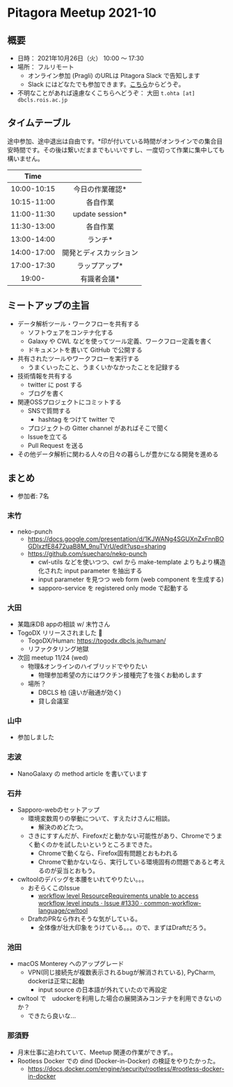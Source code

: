 # Pitagora Meetup 2021-10

## 概要

-   日時： 2021年10月26日（火） 10:00 〜 17:30
-   場所： フルリモート
    -   オンライン参加 (Pragli) のURLは Pitagora Slack で告知します
    -   Slack にはどなたでも参加できます。[こちら]()からどうぞ。
-   不明なことがあれば遠慮なくこちらへどうぞ： 大田 `t.ohta [at] dbcls.rois.ac.jp`

## タイムテーブル

途中参加、途中退出は自由です。\*印が付いている時間がオンラインでの集合目安時間です。その後は繋いだままでもいいですし、一度切って作業に集中しても構いません。

|Time||
|:---:|:---:|
|10:00-10:15|今日の作業確認*|
|10:15-11:00|各自作業|
|11:00-11:30|update session*|
|11:30-13:00|各自作業|
|13:00-14:00|ランチ*|
|14:00-17:00|開発とディスカッション|
|17:00-17:30|ラップアップ*|
|19:00-|有識者会議*|

## ミートアップの主旨

-   データ解析ツール・ワークフローを共有する
    -   ソフトウェアをコンテナ化する
    -   Galaxy や CWL などを使ってツール定義、ワークフロー定義を書く
    -   ドキュメントを書いて GitHub で公開する
-   共有されたツールやワークフローを実行する
    -   うまくいったこと、うまくいかなかったことを記録する
-   技術情報を共有する
    -   twitter に post する
    -   ブログを書く
-   関連OSSプロジェクトにコミットする
    -   SNSで質問する
        -   hashtag をつけて twitter で
    -   プロジェクトの Gitter channel があればそこで聞く
    -   Issueを立てる
    -   Pull Request を送る
-   その他データ解析に関わる人々の日々の暮らしが豊かになる開発を進める

## まとめ

- 参加者: 7名

### 末竹

- neko-punch
    - https://docs.google.com/presentation/d/1KJWANg4SGUXnZxFnnBOGDlxzfE8472uaB8M_9nuTVrU/edit?usp=sharing
    - https://github.com/suecharo/neko-punch
        - cwl-utils などを使いつつ、cwl から make-template よりもより構造化された input parameter を抽出する
        - input parameter を見つつ web form (web component を生成する)
        - sapporo-service を registered only mode で起動する

### 大田

- 某臨床DB appの相談 w/ 末竹さん
- TogoDX リリースされました :tada:
    - TogoDX/Human: https://togodx.dbcls.jp/human/
    - リファクタリング地獄
- 次回 meetup 11/24 (wed)
    - 物理&オンラインのハイブリッドでやりたい
        - 物理参加希望の方にはワクチン接種完了を強くお勧めします
    - 場所？
        - DBCLS 柏 (遠いが融通が効く)
        - 貸し会議室

### 山中

- 参加しました

### 志波

- NanoGalaxy の method article を書いています

### 石井

- Sapporo-webのセットアップ
    - 環境変数周りの挙動について、すえたけさんに相談。
        - 解決のめどたつ。
    - さきにすすんだが、Firefoxだと動かない可能性があり、Chromeでうまく動くのかを試したいというところまできた。
        - Chromeで動くなら、Firefox固有問題とおもわれる
        - Chromeで動かないなら、実行している環境固有の問題であると考えるのが妥当とおもう。
- cwltoolのデバッグを本腰をいれてやりたい。。。
    - おそらくこのIssue
        - [workflow level ResourceRequirements unable to access workflow level inputs · Issue \#1330 · common\-workflow\-language/cwltool](https://github.com/common-workflow-language/cwltool/issues/1330)
    - DraftのPRなら作れそうな気がしている。
        - 全体像が壮大印象をうけている。。。ので、まずはDraftだろう。

### 池田

- macOS Monterey へのアップグレード
    - VPN(同じ接続先が複数表示されるbugが解消されている), PyCharm, dockerは正常に起動
        - input source の日本語が外れていたので再設定
- cwltool で　udockerを利用した場合の展開済みコンテナを利用できないのか？
    - できたら良いな...



### 那須野
- 月末仕事に追われていて、Meetup 関連の作業ができず。。
- Rootless Docker での dind (Docker-in-Docker) の検証をやりたかった。
    - https://docs.docker.com/engine/security/rootless/#rootless-docker-in-docker
